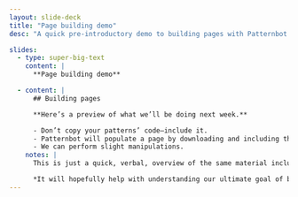 ```yaml
---
layout: slide-deck
title: "Page building demo"
desc: "A quick pre-introductory demo to building pages with Patternbot to help manage perspectives and help understand how to finalize patterns."

slides:
  - type: super-big-text
    content: |
      **Page building demo**

  - content: |
      ## Building pages

      **Here’s a preview of what we’ll be doing next week.**

      - Don’t copy your patterns’ code—include it.
      - Patternbot will populate a page by downloading and including the code for each pattern.
      - We can perform slight manipulations.
    notes: |
      This is just a quick, verbal, overview of the same material included in: [“Building pages with patterns”](/courses/web-dev-4/building-pages-with-patterns/).

      *It will hopefully help with understanding our ultimate goal of building the pages, not repeating ourselves, and guide major decisions when finalizing the pattern library this week.*
---
```

